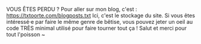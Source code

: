 VOUS ÊTES PERDU ?
Pour aller sur mon blog, c'est : https://txtoorte.com/blogposts.txt
Ici, c'est le stockage du site. Si vous êtes intéressé·e par faire le même genre de bêtise, vous pouvez jeter un oeil au code TRÈS minimal utilisé pour faire tourner tout ça !
Salut et merci pour tout l'poisson ~
